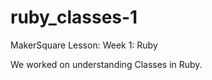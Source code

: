 ruby_classes-1
==============

MakerSquare Lesson: Week 1: Ruby

We worked on understanding Classes in Ruby.
